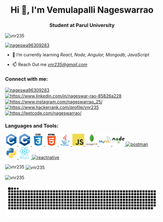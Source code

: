 <h1 align="center">Hi 👋, I'm Vemulapalli Nageswarrao</h1>
<h3 align="center">Student at Parul University</h3>

<p align="left"> <img src="https://komarev.com/ghpvc/?username=vnr235&label=Profile%20views&color=0e75b6&style=flat" alt="vnr235" /> </p>

<p align="left"> <a href="https://twitter.com/nageswa96309283" target="blank"><img src="https://img.shields.io/twitter/follow/nageswa96309283?logo=twitter&style=for-the-badge" alt="nageswa96309283" /></a> </p>

- 🌱 I’m currently learning *React, Node, Angular, Mongodb, JavaScript*

- 📫 Reach Out me *vnr235@gmail.com*

<h3 align="left">Connect with me:</h3>
<p align="left">
<a href="https://twitter.com/nageswa96309283" target="blank"><img align="center" src="https://raw.githubusercontent.com/rahuldkjain/github-profile-readme-generator/master/src/images/icons/Social/twitter.svg" alt="nageswa96309283" height="30" width="40" /></a>
<a href="https://linkedin.com/in/https://www.linkedin.com/in/nageswar-rao-85826a228" target="blank"><img align="center" src="https://raw.githubusercontent.com/rahuldkjain/github-profile-readme-generator/master/src/images/icons/Social/linked-in-alt.svg" alt="https://www.linkedin.com/in/nageswar-rao-85826a228" height="30" width="40" /></a>
<a href="https://instagram.com/https://www.instagram.com/nageswarrao_25/" target="blank"><img align="center" src="https://raw.githubusercontent.com/rahuldkjain/github-profile-readme-generator/master/src/images/icons/Social/instagram.svg" alt="https://www.instagram.com/nageswarrao_25/" height="30" width="40" /></a>
<a href="https://www.hackerrank.com/https://www.hackerrank.com/profile/vnr235" target="blank"><img align="center" src="https://raw.githubusercontent.com/rahuldkjain/github-profile-readme-generator/master/src/images/icons/Social/hackerrank.svg" alt="https://www.hackerrank.com/profile/vnr235" height="30" width="40" /></a>
<a href="https://www.leetcode.com/https://leetcode.com/nageswarrao/" target="blank"><img align="center" src="https://raw.githubusercontent.com/rahuldkjain/github-profile-readme-generator/master/src/images/icons/Social/leet-code.svg" alt="https://leetcode.com/nageswarrao/" height="30" width="40" /></a>
</p>

<h3 align="left">Languages and Tools:</h3>
<p align="left"> <a href="https://www.cprogramming.com/" target="_blank" rel="noreferrer"> <img src="https://raw.githubusercontent.com/devicons/devicon/master/icons/c/c-original.svg" alt="c" width="40" height="40"/> </a> <a href="https://www.w3schools.com/cpp/" target="_blank" rel="noreferrer"> <img src="https://raw.githubusercontent.com/devicons/devicon/master/icons/cplusplus/cplusplus-original.svg" alt="cplusplus" width="40" height="40"/> </a> <a href="https://www.w3schools.com/css/" target="_blank" rel="noreferrer"> <img src="https://raw.githubusercontent.com/devicons/devicon/master/icons/css3/css3-original-wordmark.svg" alt="css3" width="40" height="40"/> </a> <a href="https://www.w3.org/html/" target="_blank" rel="noreferrer"> <img src="https://raw.githubusercontent.com/devicons/devicon/master/icons/html5/html5-original-wordmark.svg" alt="html5" width="40" height="40"/> </a> <a href="https://www.java.com" target="_blank" rel="noreferrer"> <img src="https://raw.githubusercontent.com/devicons/devicon/master/icons/java/java-original.svg" alt="java" width="40" height="40"/> </a> <a href="https://developer.mozilla.org/en-US/docs/Web/JavaScript" target="_blank" rel="noreferrer"> <img src="https://raw.githubusercontent.com/devicons/devicon/master/icons/javascript/javascript-original.svg" alt="javascript" width="40" height="40"/> </a> <a href="https://www.mongodb.com/" target="_blank" rel="noreferrer"> <img src="https://raw.githubusercontent.com/devicons/devicon/master/icons/mongodb/mongodb-original-wordmark.svg" alt="mongodb" width="40" height="40"/> </a> <a href="https://www.mysql.com/" target="_blank" rel="noreferrer"> <img src="https://raw.githubusercontent.com/devicons/devicon/master/icons/mysql/mysql-original-wordmark.svg" alt="mysql" width="40" height="40"/> </a> <a href="https://nodejs.org" target="_blank" rel="noreferrer"> <img src="https://raw.githubusercontent.com/devicons/devicon/master/icons/nodejs/nodejs-original-wordmark.svg" alt="nodejs" width="40" height="40"/> </a>  <a href="https://postman.com" target="_blank" rel="noreferrer"> <img src="https://www.vectorlogo.zone/logos/getpostman/getpostman-icon.svg" alt="postman" width="40" height="40"/> </a> <a href="https://www.python.org" target="_blank" rel="noreferrer"> <img src="https://raw.githubusercontent.com/devicons/devicon/master/icons/python/python-original.svg" alt="python" width="40" height="40"/> </a> <a href="https://reactjs.org/" target="_blank" rel="noreferrer"> <img src="https://raw.githubusercontent.com/devicons/devicon/master/icons/react/react-original-wordmark.svg" alt="react" width="40" height="40"/> </a> <a href="https://reactnative.dev/" target="_blank" rel="noreferrer"> <img src="https://reactnative.dev/img/header_logo.svg" alt="reactnative" width="40" height="40"/> </a> </p>

<p><img align="left" src="https://github-readme-stats.vercel.app/api/top-langs?username=vnr235&show_icons=true&locale=en&layout=compact" alt="vnr235" /></p>

<p>&nbsp;<img align="center" src="https://github-readme-stats.vercel.app/api?username=vnr235&show_icons=true&locale=en" alt="vnr235" /></p>

<p><img align="center" src="https://github-readme-streak-stats.herokuapp.com/?user=vnr235&" alt="vnr235" /></p>

<img src="https://raw.githubusercontent.com/vnr235/vnr235/output/snake.svg" alt="Snake animation" />
